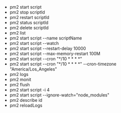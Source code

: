 - pm2 start script
- pm2 stop scriptId
- pm2 restart scriptId
- pm2 status scriptId
- pm2 delete scriptId
- pm2 list
- pm2 start script --name scriptName
- pm2 start script --watch
- pm2 start script --restart-delay 10000
- pm2 start script --max-memory-restart 100M
- pm2 start script --cron "*/10 * * * *"
- pm2 start script --cron "*/10 * * * *" --cron-timezone "America/Los_Angeles"
- pm2 logs
- pm2 monit
- pm2 flush
- pm2 start script -i 4
- pm2 start script --ignore-watch="node_modules"
- pm2 describe id
- pm2 reloadLogs

